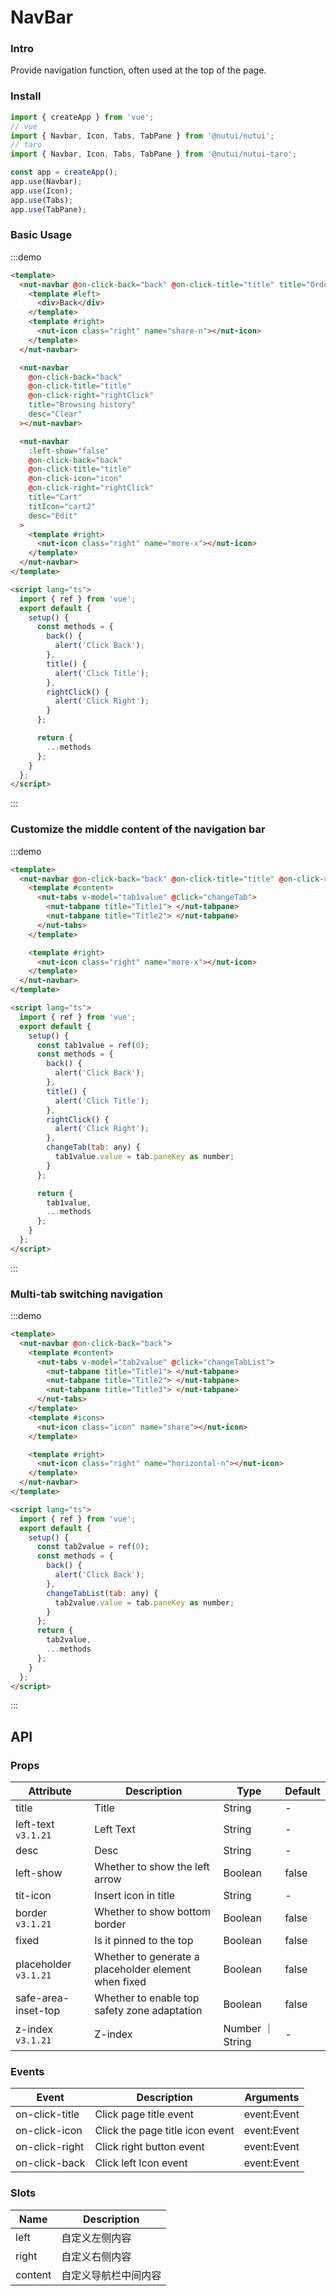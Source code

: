 # NavBar

### Intro

Provide navigation function, often used at the top of the page.

### Install

```javascript
import { createApp } from 'vue';
// vue
import { Navbar, Icon, Tabs, TabPane } from '@nutui/nutui';
// taro
import { Navbar, Icon, Tabs, TabPane } from '@nutui/nutui-taro';

const app = createApp();
app.use(Navbar);
app.use(Icon);
app.use(Tabs);
app.use(TabPane);
```

### Basic Usage

:::demo

```html
<template>
  <nut-navbar @on-click-back="back" @on-click-title="title" title="Order details">
    <template #left>
      <div>Back</div>
    </template>
    <template #right>
      <nut-icon class="right" name="share-n"></nut-icon>
    </template>
  </nut-navbar>

  <nut-navbar
    @on-click-back="back"
    @on-click-title="title"
    @on-click-right="rightClick"
    title="Browsing history"
    desc="Clear"
  ></nut-navbar>

  <nut-navbar
    :left-show="false"
    @on-click-back="back"
    @on-click-title="title"
    @on-click-icon="icon"
    @on-click-right="rightClick"
    title="Cart"
    titIcon="cart2"
    desc="Edit"
  >
    <template #right>
      <nut-icon class="right" name="more-x"></nut-icon>
    </template>
  </nut-navbar>
</template>

<script lang="ts">
  import { ref } from 'vue';
  export default {
    setup() {
      const methods = {
        back() {
          alert('Click Back');
        },
        title() {
          alert('Click Title');
        },
        rightClick() {
          alert('Click Right');
        }
      };

      return {
        ...methods
      };
    }
  };
</script>
```

:::

### Customize the middle content of the navigation bar

:::demo

```html
<template>
  <nut-navbar @on-click-back="back" @on-click-title="title" @on-click-right="rightClick" desc="Edit">
    <template #content>
      <nut-tabs v-model="tab1value" @click="changeTab">
        <nut-tabpane title="Title1"> </nut-tabpane>
        <nut-tabpane title="Title2"> </nut-tabpane>
      </nut-tabs>
    </template>

    <template #right>
      <nut-icon class="right" name="more-x"></nut-icon>
    </template>
  </nut-navbar>
</template>

<script lang="ts">
  import { ref } from 'vue';
  export default {
    setup() {
      const tab1value = ref(0);
      const methods = {
        back() {
          alert('Click Back');
        },
        title() {
          alert('Click Title');
        },
        rightClick() {
          alert('Click Right');
        },
        changeTab(tab: any) {
          tab1value.value = tab.paneKey as number;
        }
      };

      return {
        tab1value,
        ...methods
      };
    }
  };
</script>
```

:::

### Multi-tab switching navigation

:::demo

```html
<template>
  <nut-navbar @on-click-back="back">
    <template #content>
      <nut-tabs v-model="tab2value" @click="changeTabList">
        <nut-tabpane title="Title1"> </nut-tabpane>
        <nut-tabpane title="Title2"> </nut-tabpane>
        <nut-tabpane title="Title3"> </nut-tabpane>
      </nut-tabs>
    </template>
    <template #icons>
      <nut-icon class="icon" name="share"></nut-icon>
    </template>

    <template #right>
      <nut-icon class="right" name="horizontal-n"></nut-icon>
    </template>
  </nut-navbar>
</template>

<script lang="ts">
  import { ref } from 'vue';
  export default {
    setup() {
      const tab2value = ref(0);
      const methods = {
        back() {
          alert('Click Back');
        },
        changeTabList(tab: any) {
          tab2value.value = tab.paneKey as number;
        }
      };
      return {
        tab2value,
        ...methods
      };
    }
  };
</script>
```

:::

## API

### Props

| Attribute             | Description                                          | Type             | Default |
| --------------------- | ---------------------------------------------------- | ---------------- | ------- |
| title                 | Title                                                | String           | -       |
| left-text `v3.1.21`   | Left Text                                            | String           | -       |
| desc                  | Desc                                                 | String           | -       |
| left-show             | Whether to show the left arrow                       | Boolean          | false   |
| tit-icon              | Insert icon in title                                 | String           | -       |
| border `v3.1.21`      | Whether to show bottom border                        | Boolean          | false   |
| fixed                 | Is it pinned to the top                              | Boolean          | false   |
| placeholder `v3.1.21` | Whether to generate a placeholder element when fixed | Boolean          | false   |
| safe-area-inset-top   | Whether to enable top safety zone adaptation         | Boolean          | false   |
| z-index `v3.1.21`     | Z-index                                              | Number ｜ String | -       |

### Events

| Event          | Description                     | Arguments   |
| -------------- | ------------------------------- | ----------- |
| on-click-title | Click page title event          | event:Event |
| on-click-icon  | Click the page title icon event | event:Event |
| on-click-right | Click right button event        | event:Event |
| on-click-back  | Click left Icon event           | event:Event |

### Slots

| Name    | Description          |
| ------- | -------------------- |
| left    | 自定义左侧内容       |
| right   | 自定义右侧内容       |
| content | 自定义导航栏中间内容 |
